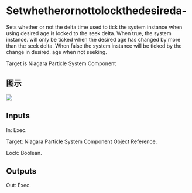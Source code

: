 # Setwhetherornottolockthedesireda-

Sets whether or not the delta time used to tick the system instance when using desired age is locked to the seek delta. When true, the system instance. will only be ticked when the desired age has changed by more than the seek delta. When false the system instance will be ticked by the change in desired. age when not seeking.

Target is Niagara Particle System Component

## 图示

![]($-20221218-20142917.png)

## Inputs

In: Exec.

Target: Niagara Particle System Component Object Reference.

Lock: Boolean.  

## Outputs

Out: Exec.

